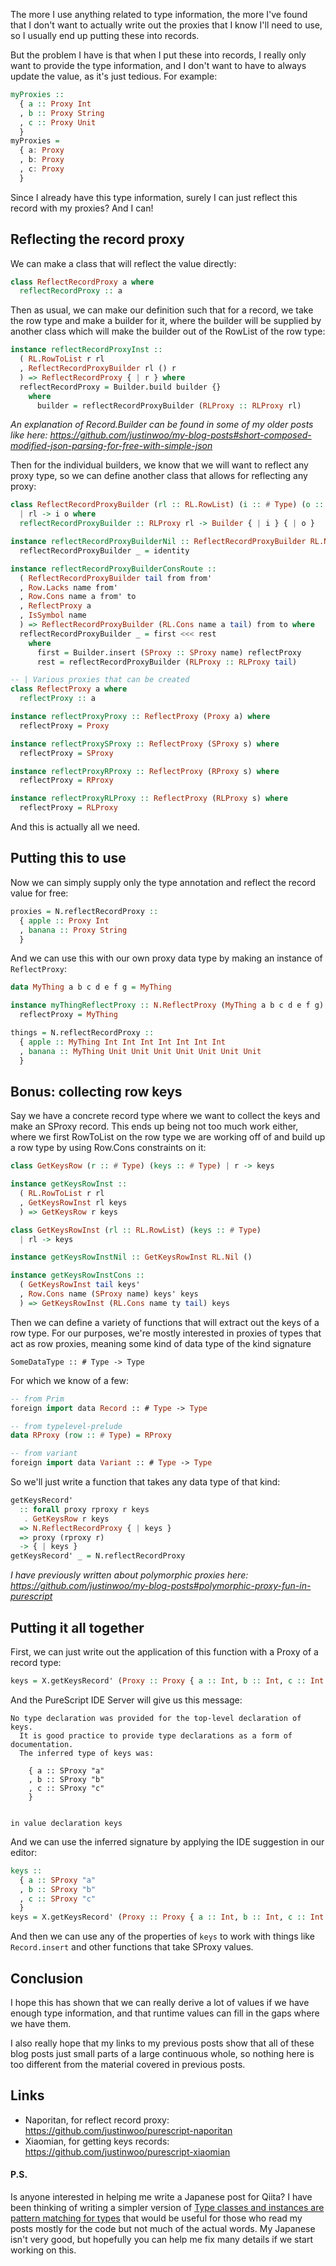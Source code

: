 The more I use anything related to type information, the more I've found that I don't want to actually write out the proxies that I know I'll need to use, so I usually end up putting these into records.

But the problem I have is that when I put these into records, I really only want to provide the type information, and I don't want to have to always update the value, as it's just tedious. For example:

```hs
myProxies ::
  { a :: Proxy Int
  , b :: Proxy String
  , c :: Proxy Unit
  }
myProxies =
  { a: Proxy
  , b: Proxy
  , c: Proxy
  }
```

Since I already have this type information, surely I can just reflect this record with my proxies? And I can!

## Reflecting the record proxy

We can make a class that will reflect the value directly:

```hs
class ReflectRecordProxy a where
  reflectRecordProxy :: a
```

Then as usual, we can make our definition such that for a record, we take the row type and make a builder for it, where the builder will be supplied by another class which will make the builder out of the RowList of the row type:

```hs
instance reflectRecordProxyInst ::
  ( RL.RowToList r rl
  , ReflectRecordProxyBuilder rl () r
  ) => ReflectRecordProxy { | r } where
  reflectRecordProxy = Builder.build builder {}
    where
      builder = reflectRecordProxyBuilder (RLProxy :: RLProxy rl)
```

*An explanation of Record.Builder can be found in some of my older posts like here: <https://github.com/justinwoo/my-blog-posts#short-composed-modified-json-parsing-for-free-with-simple-json>*

Then for the individual builders, we know that we will want to reflect any proxy type, so we can define another class that allows for reflecting any proxy:

```hs
class ReflectRecordProxyBuilder (rl :: RL.RowList) (i :: # Type) (o :: # Type)
  | rl -> i o where
  reflectRecordProxyBuilder :: RLProxy rl -> Builder { | i } { | o }

instance reflectRecordProxyBuilderNil :: ReflectRecordProxyBuilder RL.Nil () () where
  reflectRecordProxyBuilder _ = identity

instance reflectRecordProxyBuilderConsRoute ::
  ( ReflectRecordProxyBuilder tail from from'
  , Row.Lacks name from'
  , Row.Cons name a from' to
  , ReflectProxy a
  , IsSymbol name
  ) => ReflectRecordProxyBuilder (RL.Cons name a tail) from to where
  reflectRecordProxyBuilder _ = first <<< rest
    where
      first = Builder.insert (SProxy :: SProxy name) reflectProxy
      rest = reflectRecordProxyBuilder (RLProxy :: RLProxy tail)

-- | Various proxies that can be created
class ReflectProxy a where
  reflectProxy :: a

instance reflectProxyProxy :: ReflectProxy (Proxy a) where
  reflectProxy = Proxy

instance reflectProxySProxy :: ReflectProxy (SProxy s) where
  reflectProxy = SProxy

instance reflectProxyRProxy :: ReflectProxy (RProxy s) where
  reflectProxy = RProxy

instance reflectProxyRLProxy :: ReflectProxy (RLProxy s) where
  reflectProxy = RLProxy
```

And this is actually all we need.

## Putting this to use

Now we can simply supply only the type annotation and reflect the record value for free:

```hs
proxies = N.reflectRecordProxy ::
  { apple :: Proxy Int
  , banana :: Proxy String
  }
```

And we can use this with our own proxy data type by making an instance of `ReflectProxy`:

```hs
data MyThing a b c d e f g = MyThing

instance myThingReflectProxy :: N.ReflectProxy (MyThing a b c d e f g) where
  reflectProxy = MyThing

things = N.reflectRecordProxy ::
  { apple :: MyThing Int Int Int Int Int Int Int
  , banana :: MyThing Unit Unit Unit Unit Unit Unit Unit
  }
```

## Bonus: collecting row keys

Say we have a concrete record type where we want to collect the keys and make an SProxy record. This ends up being not too much work either, where we first RowToList on the row type we are working off of and build up a row type by using Row.Cons constraints on it:

```hs
class GetKeysRow (r :: # Type) (keys :: # Type) | r -> keys

instance getKeysRowInst ::
  ( RL.RowToList r rl
  , GetKeysRowInst rl keys
  ) => GetKeysRow r keys

class GetKeysRowInst (rl :: RL.RowList) (keys :: # Type)
  | rl -> keys

instance getKeysRowInstNil :: GetKeysRowInst RL.Nil ()

instance getKeysRowInstCons ::
  ( GetKeysRowInst tail keys'
  , Row.Cons name (SProxy name) keys' keys
  ) => GetKeysRowInst (RL.Cons name ty tail) keys
```

Then we can define a variety of functions that will extract out the keys of a row type. For our purposes, we're mostly interested in proxies of types that act as row proxies, meaning some kind of data type of the kind signature

```
SomeDataType :: # Type -> Type
```

For which we know of a few:

```hs
-- from Prim
foreign import data Record :: # Type -> Type

-- from typelevel-prelude
data RProxy (row :: # Type) = RProxy

-- from variant
foreign import data Variant :: # Type -> Type
```

So we'll just write a function that takes any data type of that kind:

```hs
getKeysRecord'
  :: forall proxy rproxy r keys
   . GetKeysRow r keys
  => N.ReflectRecordProxy { | keys }
  => proxy (rproxy r)
  -> { | keys }
getKeysRecord' _ = N.reflectRecordProxy
```

*I have previously written about polymorphic proxies here: <https://github.com/justinwoo/my-blog-posts#polymorphic-proxy-fun-in-purescript>*

## Putting it all together

First, we can just write out the application of this function with a Proxy of a record type:

```hs
keys = X.getKeysRecord' (Proxy :: Proxy { a :: Int, b :: Int, c :: Int })
```

And the PureScript IDE Server will give us this message:

```
No type declaration was provided for the top-level declaration of keys.
  It is good practice to provide type declarations as a form of documentation.
  The inferred type of keys was:

    { a :: SProxy "a"
    , b :: SProxy "b"
    , c :: SProxy "c"
    }


in value declaration keys
```

And we can use the inferred signature by applying the IDE suggestion in our editor:

```hs
keys ::
  { a :: SProxy "a"
  , b :: SProxy "b"
  , c :: SProxy "c"
  }
keys = X.getKeysRecord' (Proxy :: Proxy { a :: Int, b :: Int, c :: Int })
```

And then we can use any of the properties of `keys` to work with things like `Record.insert` and other functions that take SProxy values.

## Conclusion

I hope this has shown that we can really derive a lot of values if we have enough type information, and that runtime values can fill in the gaps where we have them.

I also really hope that my links to my previous posts show that all of these blog posts just small parts of a large continuous whole, so nothing here is too different from the material covered in previous posts.

## Links

* Naporitan, for reflect record proxy: https://github.com/justinwoo/purescript-naporitan
* Xiaomian, for getting keys records: https://github.com/justinwoo/purescript-xiaomian

#### P.S.

Is anyone interested in helping me write a Japanese post for Qiita? I have been thinking of writing a simpler version of [Type classes and instances are pattern matching for types](https://qiita.com/kimagure/items/08c59fa21adcd6968ae1) that would be useful for those who read my posts mostly for the code but not much of the actual words. My Japanese isn't very good, but hopefully you can help me fix many details if we start working on this.